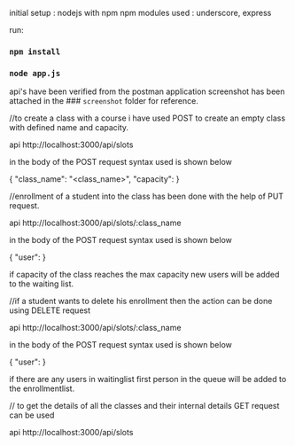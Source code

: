 initial setup : nodejs with npm
npm modules used : underscore, express


run: 
### `npm install`
### `node app.js`


api's have been verified from the postman application screenshot has been attached in the ### `screenshot` folder for reference.


//to create a class with a course i have used POST to create an empty class with defined name and capacity.

api http://localhost:3000/api/slots

in the body of the POST request syntax used is shown below

{
    "class_name": "<class_name>",
    "capacity": <capacity>
}



//enrollment of a student into the class has been done with the help of PUT request.

api http://localhost:3000/api/slots/:class_name

in the body of the POST request syntax used is shown below

{
    "user":<user>
}

if capacity of the class reaches the max capacity new users will be added to the waiting list.


//if a student wants to delete his enrollment then the action can be done using DELETE request

api http://localhost:3000/api/slots/:class_name

in the body of the POST request syntax used is shown below

{
    "user":<user>
}

if there are any users in waitinglist first person in the queue will be added to the enrollmentlist.

// to get the details of all the classes and their internal details GET request can be used

api http://localhost:3000/api/slots
